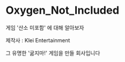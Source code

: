 # Oxygen_Not_Included


게임 '산소 미포함' 에 대해 알아보자


제작사 : Klei Entertainment

그 유명한 '굶지마!' 게임을 만들 회사입니다

